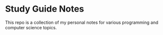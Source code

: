 # Study Guide Notes

This repo is a collection of my personal notes for various programming and computer science topics.